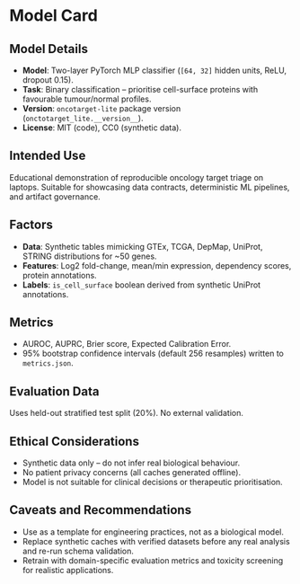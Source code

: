 # Model Card

## Model Details

- **Model**: Two-layer PyTorch MLP classifier (`[64, 32]` hidden units, ReLU, dropout 0.15).
- **Task**: Binary classification – prioritise cell-surface proteins with favourable tumour/normal profiles.
- **Version**: `oncotarget-lite` package version (`onctotarget_lite.__version__`).
- **License**: MIT (code), CC0 (synthetic data).

## Intended Use

Educational demonstration of reproducible oncology target triage on laptops. Suitable for showcasing data contracts, deterministic ML pipelines, and artifact governance.

## Factors

- **Data**: Synthetic tables mimicking GTEx, TCGA, DepMap, UniProt, STRING distributions for ~50 genes.
- **Features**: Log2 fold-change, mean/min expression, dependency scores, protein annotations.
- **Labels**: `is_cell_surface` boolean derived from synthetic UniProt annotations.

## Metrics

- AUROC, AUPRC, Brier score, Expected Calibration Error.
- 95% bootstrap confidence intervals (default 256 resamples) written to `metrics.json`.

## Evaluation Data

Uses held-out stratified test split (20%). No external validation.

## Ethical Considerations

- Synthetic data only – do not infer real biological behaviour.
- No patient privacy concerns (all caches generated offline).
- Model is not suitable for clinical decisions or therapeutic prioritisation.

## Caveats and Recommendations

- Use as a template for engineering practices, not as a biological model.
- Replace synthetic caches with verified datasets before any real analysis and re-run schema validation.
- Retrain with domain-specific evaluation metrics and toxicity screening for realistic applications.


